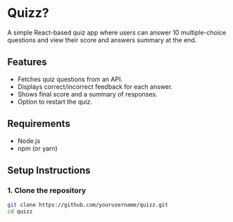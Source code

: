 # Quizz?

A simple React-based quiz app where users can answer 10 multiple-choice questions and view their score and answers summary at the end.

## Features

- Fetches quiz questions from an API.
- Displays correct/incorrect feedback for each answer.
- Shows final score and a summary of responses.
- Option to restart the quiz.

## Requirements

- Node.js
- npm (or yarn)

## Setup Instructions

### 1. Clone the repository

```bash
git clone https://github.com/yourusername/quizz.git
cd quizz
